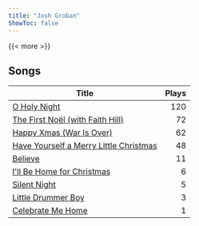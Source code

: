 ```yaml
---
title: "Josh Groban"
ShowToc: false
---
```


{{< more >}}

## Songs
Title | Plays 
----- | -----: 
[O Holy Night](/songs/o-holy-night) | 120
[The First Noël (with Faith Hill)](/songs/the-first-noel-with-faith-hill) | 72
[Happy Xmas (War Is Over)](/songs/happy-xmas-war-is-over) | 62
[Have Yourself a Merry Little Christmas](/songs/have-yourself-a-merry-little-christmas) | 48
[Believe](/songs/believe) | 11
[I'll Be Home for Christmas](/songs/ill-be-home-for-christmas) | 6
[Silent Night](/songs/silent-night) | 5
[Little Drummer Boy](/songs/little-drummer-boy) | 3
[Celebrate Me Home](/songs/celebrate-me-home) | 1

